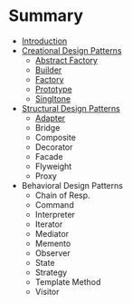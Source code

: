 # Summary

* [Introduction](README.md)
* [Creational Design Patterns](creational-design-patterns.md)
  * [Abstract Factory   ](creational-design-patterns/abstract-factory.md)
  * [Builder](creational-design-patterns/builder.md)
  * [Factory](creational-design-patterns/factory-method.md)
  * [Prototype](creational-design-patterns/prototype.md)
  * [Singltone](creational-design-patterns/singltone.md)
* [Structural Design Patterns](structural-design-patterns.md)
  * [Adapter](structural-design-patterns/adapter.md)
  * Bridge
  * Composite
  * Decorator
  * Facade
  * Flyweight
  * Proxy
* Behavioral Design Patterns
  * Chain of Resp.
  * Command
  * Interpreter
  * Iterator
  * Mediator
  * Memento
  * Observer
  * State
  * Strategy
  * Template Method
  * Visitor

